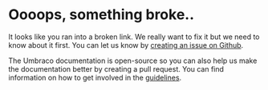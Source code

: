 # Oooops, something broke..

It looks like you ran into a broken link. We really want to fix it but we need to know about it first. You can let us know by [creating an issue on Github](https://github.com/umbraco/Umbraco4Docs/issues).

The Umbraco documentation is open-source so you can also help us make the documentation better by creating a pull request. You can find information on how to get involved in the [guidelines](https://github.com/umbraco/UmbracoDocs).
